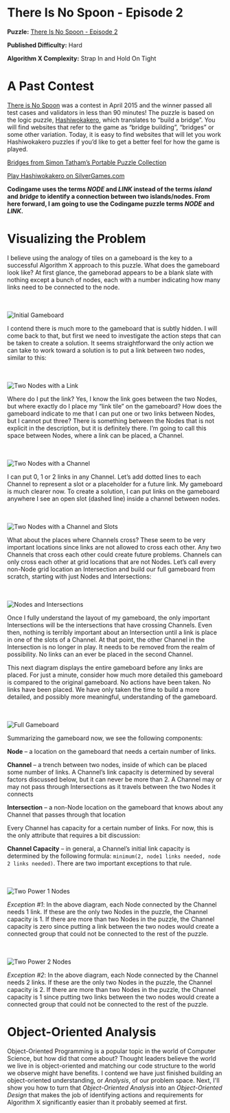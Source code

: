 # There Is No Spoon - Episode 2

__Puzzle:__ [There Is No Spoon - Episode 2](https://www.codingame.com/training/hard/there-is-no-spoon-episode-2)

__Published Difficulty:__ Hard

__Algorithm X Complexity:__ Strap In and Hold On Tight

# A Past Contest

[There is No Spoon]( https://www.codingame.com/contests/there-is-no-spoon/leaderboard) was a contest in April 2015 and the winner passed all test cases and validators in less than 90 minutes! The puzzle is based on the logic puzzle, [Hashiwokakero]( https://en.wikipedia.org/wiki/Hashiwokakero), which translates to “build a bridge”. You will find websites that refer to the game as “bridge building”, “bridges” or some other variation. Today, it is easy to find websites that will let you work Hashiwokakero puzzles if you’d like to get a better feel for how the game is played.

[Bridges from Simon Tatham’s Portable Puzzle Collection]( https://www.chiark.greenend.org.uk/~sgtatham/puzzles/js/bridges.html)

[Play Hashiwokakero on SilverGames.com]( https://www.silvergames.com/en/hashiwokakero)

__Codingame uses the terms _NODE_ and _LINK_ instead of the terms _island_ and _bridge_ to identify a connection between two islands/nodes. From here forward, I am going to use the Codingame puzzle terms _NODE_ and _LINK_.__

# Visualizing the Problem

I believe using the analogy of tiles on a gameboard is the key to a successful Algorithm X approach to this puzzle. What does the gameboard look like? At first glance, the gameborad appears to be a blank slate with nothing except a bunch of nodes, each with a number indicating how many links need to be connected to the node.

<BR><BR>
![Initial Gameboard](Nodes.png)
<BR>

I contend there is much more to the gameboard that is subtly hidden. I will come back to that, but first we need to investigate the action steps that can be taken to create a solution. It seems straightforward the only action we can take to work toward a solution is to put a link between two nodes, similar to this:

<BR><BR>
![Two Nodes with a Link](TwoNodesOneLink.png)
<BR>

Where do I put the link? Yes, I know the link goes between the two Nodes, but where exactly do I place my “link tile” on the gameboard? How does the gameboard indicate to me that I can put one or two links between Nodes, but I cannot put three? There is something between the Nodes that is not explicit in the description, but it is definitely there. I’m going to call this space between Nodes, where a link can be placed, a Channel.

<BR><BR>
![Two Nodes with a Channel](TwoNodesOneChannel.png)
<BR>

I can put 0, 1 or 2 links in any Channel. Let’s add dotted lines to each Channel to represent a slot or a placeholder for a future link. My gameboard is much clearer now. To create a solution, I can put links on the gameboard anywhere I see an open slot (dashed line) inside a channel between nodes.

<BR><BR>
![Two Nodes with a Channel and Slots](TwoNodesOneChannelWithSlots.png)
<BR>

What about the places where Channels cross? These seem to be very important locations since links are not allowed to cross each other. Any two Channels that cross each other could create future problems. Channels can only cross each other at grid locations that are not Nodes. Let’s call every non-Node grid location an Intersection and build our full gameboard from scratch, starting with just Nodes and Intersections:

<BR><BR>
![Nodes and Intersections](NodesAndIntersections.png)
<BR>

Once I fully understand the layout of my gameboard, the only important Intersections will be the intersections that have crossing Channels. Even then, nothing is terribly important about an Intersection until a link is place in one of the slots of a Channel. At that point, the other Channel in the Intersection is no longer in play. It needs to be removed from the realm of possibility. No links can an ever be placed in the second Channel.

This next diagram displays the entire gameboard before any links are placed. For just a minute, consider how much more detailed this gameboard is compared to the original gameboard. No actions have been taken. No links have been placed. We have only taken the time to build a more detailed, and possibly more meaningful, understanding of the gameboard.

<BR><BR>
![Full Gameboard](FullGameboard.png)
<BR>

Summarizing the gameboard now, we see the following components:

__Node__ – a location on the gameboard that needs a certain number of links.

__Channel__ – a trench between two nodes, inside of which can be placed some number of links. A Channel’s link capacity is determined by several factors discussed below, but it can never be more than 2. A Channel may or may not pass through Intersections as it travels between the two Nodes it connects

__Intersection__ – a non-Node location on the gameboard that knows about any Channel that passes through that location

Every Channel has capacity for a certain number of links. For now, this is the only attribute that requires a bit discussion:

__Channel Capacity__ – in general, a Channel’s initial link capacity is determined by the following formula: `minimum(2, node1 links needed, node 2 links needed)`. There are two important exceptions to that rule.


<BR><BR>
![Two Power 1 Nodes](TwoPower1Nodes.png)
<BR>

_Exception #1_: In the above diagram, each Node connected by the Channel needs 1 link. If these are the only two Nodes in the puzzle, the Channel capacity is 1. If there are more than two Nodes in the puzzle, the Channel capacity is zero since putting a link between the two nodes would create a connected group that could not be connected to the rest of the puzzle.

<BR><BR>
![Two Power 2 Nodes](TwoPower2Nodes.png)
<BR>

_Exception #2_: In the above diagram, each Node connected by the Channel needs 2 links. If these are the only two Nodes in the puzzle, the Channel capacity is 2. If there are more than two Nodes in the puzzle, the Channel capacity is 1 since putting two links between the two nodes would create a connected group that could not be connected to the rest of the puzzle.

# Object-Oriented Analysis

Object-Oriented Programming is a popular topic in the world of Computer Science, but how did that come about? Thought leaders believe the world we live in is object-oriented and matching our code structure to the world we observe might have benefits. I contend we have just finished building an object-oriented understanding, or _Analysis_, of our problem space. Next, I'll show you how to turn that _Object-Oriented Analysis_ into an _Object-Oriented Design_ that makes the job of identifying actions and requirements for Algorithm X significantly easier than it probably seemed at first.
